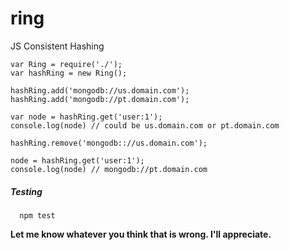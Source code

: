 # ring

JS Consistent Hashing

````
var Ring = require('./');
var hashRing = new Ring();

hashRing.add('mongodb://us.domain.com');
hashRing.add('mongodb://pt.domain.com');

var node = hashRing.get('user:1');
console.log(node) // could be us.domain.com or pt.domain.com

hashRing.remove('mongodb:://us.domain.com');

node = hashRing.get('user:1'); 
console.log(node) // mongodb://pt.domain.com

````

##### Testing

````  
  npm test
````

 **Let me know whatever you think that is wrong. I'll appreciate.**
